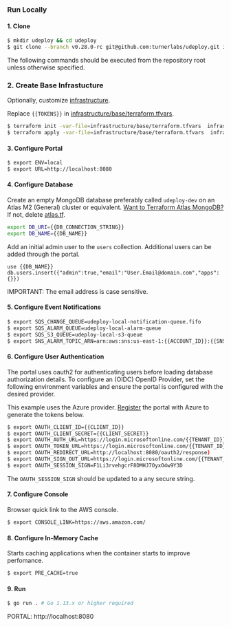 
### Run Locally ###

#### 1. Clone ####
```bash
$ mkdir udeploy && cd udeploy
$ git clone --branch v0.28.0-rc git@github.com:turnerlabs/udeploy.git infrastructure
```

The following commands should be executed from the repository root unless otherwise specified.

### 2. Create Base Infrastucture ####

Optionally, customize [infrastructure](BASE.md).

Replace `{{TOKENS}}` in [infrastructure/base/terraform.tfvars](/infrastructure/base/terraform.tfvars).
```bash
$ terraform init -var-file=infrastructure/base/terraform.tfvars  infrastructure/base 
$ terraform apply -var-file=infrastructure/base/terraform.tfvars  infrastructure/base
```

#### 3. Configure Portal ####
```bash
$ export ENV=local
$ export URL=http://localhost:8080
```

#### 4. Configure Database ####
Create an empty MongoDB database preferably called `udeploy-dev` on an Atlas M2 (General) cluster or equivalent. [Want to Terraform Atlas MongoDB?](ATLAS.md) If not, delete [atlas.tf](/infrastructure/portals/prod/atlas.tf).

```bash
export DB_URI={{DB_CONNECTION_STRING}}
export DB_NAME={{DB_NAME}}
```

Add an initial admin user to the `users` collection. Additional users can be added through the portal.

```
use {{DB_NAME}}
db.users.insert({"admin":true,"email":"User.Email@domain.com","apps":{}})
```

IMPORTANT: The email address is case sensitive.

#### 5. Configure Event Notifications ####
```bash
$ export SQS_CHANGE_QUEUE=udeploy-local-notification-queue.fifo
$ export SQS_ALARM_QUEUE=udeploy-local-alarm-queue
$ export SQS_S3_QUEUE=udeploy-local-s3-queue
$ export SNS_ALARM_TOPIC_ARN=arn:aws:sns:us-east-1:{{ACCOUNT_ID}}:{{SNS_ALARM_TOPIC_NAME}}
```

#### 6. Configure User Authentication ####
The portal uses oauth2 for authenticating users before loading database authorization details. To configure an (OIDC) OpenID Provider, set the following environment variables and ensure the portal is configured with the desired provider.

This example uses the Azure provider. [Register](OAUTH_AZURE.md) the portal with Azure to generate the tokens below.

```bash
$ export OAUTH_CLIENT_ID={{CLIENT_ID}} 
$ export OAUTH_CLIENT_SECRET={{CLIENT_SECRET}}
$ export OAUTH_AUTH_URL=https://login.microsoftonline.com/{{TENANT_ID}}/oauth2/v2.0/authorize)
$ export OAUTH_TOKEN_URL=https://login.microsoftonline.com/{{TENANT_ID}}/oauth2/v2.0/token)
$ export OAUTH_REDIRECT_URL=http://localhost:8080/oauth2/response)
$ export OAUTH_SIGN_OUT_URL=https://login.microsoftonline.com/{{TENANT_ID}}/oauth2/logout?client_id={{CLIENT_ID}})
$ export OAUTH_SESSION_SIGN=F1Li3rvehgcrF8DMHJ7OyxO4w9Y3D
```

The `OAUTH_SESSION_SIGN` should be updated to a any secure string.

#### 7. Configure Console ####
Browser quick link to the AWS console.
```bash
$ export CONSOLE_LINK=https://aws.amazon.com/
```

#### 8. Configure In-Memory Cache ####
Starts caching applications when the container starts to improve perfomance.
```bash
$ export PRE_CACHE=true
```

#### 9. Run #### 

```bash
$ go run . # Go 1.13.x or higher required
```

PORTAL: http://localhost:8080